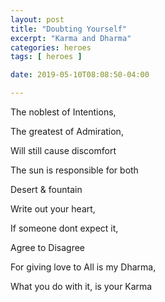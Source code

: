 ```yaml
---
layout: post
title: "Doubting Yourself"
excerpt: "Karma and Dharma"
categories: heroes
tags: [ heroes ]

date: 2019-05-10T08:08:50-04:00

---
```


The noblest of Intentions,

The greatest of Admiration,

Will still cause discomfort

The sun is responsible for both

Desert & fountain

Write out your heart,

If someone dont expect it,

Agree to Disagree

For giving love to All is my Dharma,

What you do with it, is your Karma
